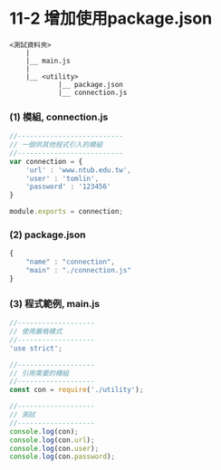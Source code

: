 # 11-2 增加使用package.json

```
<測試資料夾>
    |
    |__ main.js
    |
    |__ <utility>
            |__ package.json
            |__ connection.js
```

### (1) 模組, connection.js

```javascript
//--------------------------
// 一個供其他程式引入的模組
//--------------------------
var connection = {
    'url' : 'www.ntub.edu.tw',
    'user' : 'tomlin',
    'password' : '123456'
}

module.exports = connection;
```

### (2) package.json

```javascript
{
    "name" : "connection",
    "main" : "./connection.js"
}
```


### (3) 程式範例, main.js

```javascript
//-------------------
// 使用嚴格模式
//-------------------
'use strict';

//-------------------
// 引用需要的模組
//-------------------
const con = require('./utility');

//-------------------
// 測試
//-------------------
console.log(con);
console.log(con.url);
console.log(con.user);
console.log(con.password);
```
